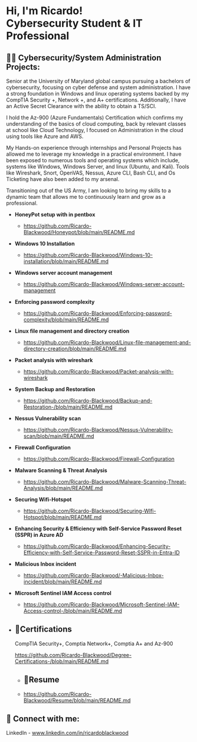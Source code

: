 <h1>Hi, I'm Ricardo! <br/><a >Cybersecurity Student</a> & <a > IT Professional</a> 
  
<h2>👨‍💻 Cybersecurity/System Administration Projects:</h2>
Senior at the University of Maryland global campus pursuing a bachelors of cybersecurity, focusing on cyber defense and system administration. I have a strong foundation in Windows and linux operating systems backed by my CompTIA Security +, Network +, and A+ certifications. Additionally, I have an Active Secret Clearance with the ability to obtain a TS/SCI. 

I hold the Az-900 (Azure Fundamentals) Certification which confirms my understanding of the basics of cloud computing, back by relevant classes at school like Cloud Technology, I focused on Administration in the cloud using tools like Azure and AWS.

My Hands-on experience through internships and Personal Projects has allowed me to leverage my knowledge in a practical environment. I have been exposed to numerous tools and operating systems which include, systems like Windows, Windows Server, and linux (Ubuntu, and Kali). Tools like Wireshark, Snort, OpenVAS, Nessus, Azure CLI, Bash CLI, and Os Ticketing have also been added to my arsenal. 

Transitioning out of the US Army, I am looking to bring my skills to a dynamic team that allows me to continuously learn and grow as a professional.


- <b> HoneyPot setup with in pentbox </b>
  - https://github.com/Ricardo-Blackwood/Honeypot/blob/main/README.md
- <b>Windows 10 Installation</b>
  - https://github.com/Ricardo-Blackwood/Windows-10-installation/blob/main/README.md
- <b>Windows server account management</b>
  - https://github.com/Ricardo-Blackwood/Windows-server-account-management
 - <b>Enforcing password complexity</b>
   - https://github.com/Ricardo-Blackwood/Enforcing-password-complexity/blob/main/README.md
- <b>Linux file management and directory creation</b>
  - https://github.com/Ricardo-Blackwood/Linux-file-management-and-directory-creation/blob/main/README.md
- <b>Packet analysis with wireshark</b>
   - https://github.com/Ricardo-Blackwood/Packet-analysis-with-wireshark
- <b> System Backup and Restoration</b>
   - https://github.com/Ricardo-Blackwood/Backup-and-Restoration-/blob/main/README.md
- <b> Nessus Vulnerability scan</b>
   - https://github.com/Ricardo-Blackwood/Nessus-Vulnerability-scan/blob/main/README.md
 - <b> Firewall Configuration</b>
   - https://github.com/Ricardo-Blackwood/Firewall-Configuration
- <b> Malware Scanning & Threat Analysis</b>
   - https://github.com/Ricardo-Blackwood/Malware-Scanning-Threat-Analysis/blob/main/README.md
- <b> Securing Wifi-Hotspot</b>
   - https://github.com/Ricardo-Blackwood/Securing-WIfi-Hotspot/blob/main/README.md
- <b> Enhancing Security & Efficiency with Self-Service Password Reset (SSPR) in Azure AD</b>
   - https://github.com/Ricardo-Blackwood/Enhancing-Security-Efficiency-with-Self-Service-Password-Reset-SSPR-in-Entra-ID
- <b> Malicious Inbox incident</b>
   - https://github.com/Ricardo-Blackwood/-Malicious-Inbox-incident/blob/main/README.md
- <b> Microsoft Sentinel IAM Access control</b>
   - https://github.com/Ricardo-Blackwood/Microsoft-Sentinel-IAM-Access-control-/blob/main/README.md



- <h2>📄Certifications</h2>
   CompTIA Security+, Comptia Network+, Comptia A+ and Az-900

   
   https://github.com/Ricardo-Blackwood/Degree-Certifications-/blob/main/README.md
  
  - <h2>📄Resume</h2>
   - https://github.com/Ricardo-Blackwood/Resume/blob/main/README.md
  
<h2> 🤳 Connect with me:</h2>

LinkedIn - www.linkedin.com/in/ricardoblackwood

[linkedin]: www.linkedin.com/in/ricardoblackwood

<!--
**1RonanRB/RicardoBlackwood** is a ✨ _special_ ✨ repository because its `README.md` (this file) appears on your GitHub profile.

